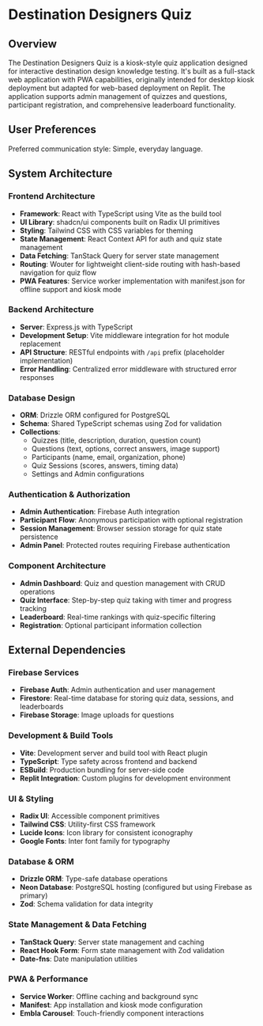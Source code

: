# Destination Designers Quiz

## Overview

The Destination Designers Quiz is a kiosk-style quiz application designed for interactive destination design knowledge testing. It's built as a full-stack web application with PWA capabilities, originally intended for desktop kiosk deployment but adapted for web-based deployment on Replit. The application supports admin management of quizzes and questions, participant registration, and comprehensive leaderboard functionality.

## User Preferences

Preferred communication style: Simple, everyday language.

## System Architecture

### Frontend Architecture
- **Framework**: React with TypeScript using Vite as the build tool
- **UI Library**: shadcn/ui components built on Radix UI primitives
- **Styling**: Tailwind CSS with CSS variables for theming
- **State Management**: React Context API for auth and quiz state management
- **Data Fetching**: TanStack Query for server state management
- **Routing**: Wouter for lightweight client-side routing with hash-based navigation for quiz flow
- **PWA Features**: Service worker implementation with manifest.json for offline support and kiosk mode

### Backend Architecture
- **Server**: Express.js with TypeScript
- **Development Setup**: Vite middleware integration for hot module replacement
- **API Structure**: RESTful endpoints with `/api` prefix (placeholder implementation)
- **Error Handling**: Centralized error middleware with structured error responses

### Database Design
- **ORM**: Drizzle ORM configured for PostgreSQL
- **Schema**: Shared TypeScript schemas using Zod for validation
- **Collections**: 
  - Quizzes (title, description, duration, question count)
  - Questions (text, options, correct answers, image support)
  - Participants (name, email, organization, phone)
  - Quiz Sessions (scores, answers, timing data)
  - Settings and Admin configurations

### Authentication & Authorization
- **Admin Authentication**: Firebase Auth integration
- **Participant Flow**: Anonymous participation with optional registration
- **Session Management**: Browser session storage for quiz state persistence
- **Admin Panel**: Protected routes requiring Firebase authentication

### Component Architecture
- **Admin Dashboard**: Quiz and question management with CRUD operations
- **Quiz Interface**: Step-by-step quiz taking with timer and progress tracking
- **Leaderboard**: Real-time rankings with quiz-specific filtering
- **Registration**: Optional participant information collection

## External Dependencies

### Firebase Services
- **Firebase Auth**: Admin authentication and user management
- **Firestore**: Real-time database for storing quiz data, sessions, and leaderboards
- **Firebase Storage**: Image uploads for questions

### Development & Build Tools
- **Vite**: Development server and build tool with React plugin
- **TypeScript**: Type safety across frontend and backend
- **ESBuild**: Production bundling for server-side code
- **Replit Integration**: Custom plugins for development environment

### UI & Styling
- **Radix UI**: Accessible component primitives
- **Tailwind CSS**: Utility-first CSS framework
- **Lucide Icons**: Icon library for consistent iconography
- **Google Fonts**: Inter font family for typography

### Database & ORM
- **Drizzle ORM**: Type-safe database operations
- **Neon Database**: PostgreSQL hosting (configured but using Firebase as primary)
- **Zod**: Schema validation for data integrity

### State Management & Data Fetching
- **TanStack Query**: Server state management and caching
- **React Hook Form**: Form state management with Zod validation
- **Date-fns**: Date manipulation utilities

### PWA & Performance
- **Service Worker**: Offline caching and background sync
- **Manifest**: App installation and kiosk mode configuration
- **Embla Carousel**: Touch-friendly component interactions